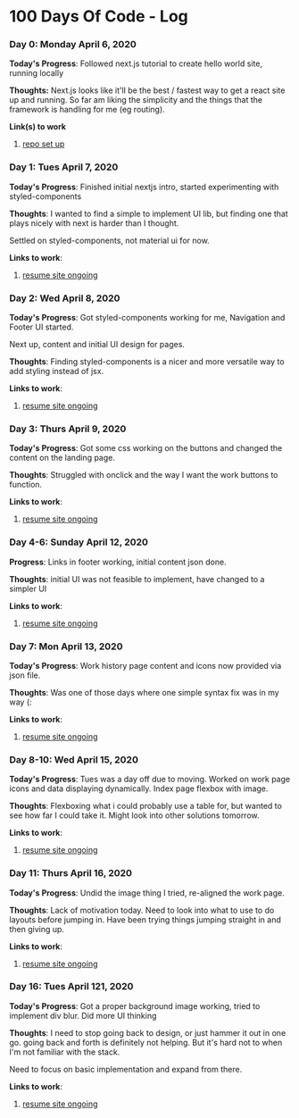 # 100 Days Of Code - Log

### Day 0: Monday April 6, 2020

**Today's Progress**: Followed next.js tutorial to create hello world site, running locally

**Thoughts:** Next.js looks like it'll be the best / fastest way to get a react site up and running.
So far am liking the simplicity and the things that the framework is handling for me (eg routing).

**Link(s) to work**
1. [repo set up](https://github.com/MadeleineGil/next-resume-site)

### Day 1: Tues April 7, 2020

**Today's Progress**: Finished initial nextjs intro, started experimenting with styled-components

**Thoughts**: I wanted to find a simple to implement UI lib, but finding one that plays nicely with next is harder than I thought. 

Settled on styled-components, not material ui for now.

**Links to work**:
1. [resume site ongoing](https://github.com/MadeleineGil/next-resume-site)

### Day 2: Wed April 8, 2020

**Today's Progress**: Got styled-components working for me, Navigation and Footer UI started.

Next up, content and initial UI design for pages.

**Thoughts**: Finding styled-components is a nicer and more versatile way to add styling instead of jsx.

**Links to work**:
1. [resume site ongoing](https://github.com/MadeleineGil/next-resume-site)

### Day 3: Thurs April 9, 2020

**Today's Progress**: Got some css working on the buttons and changed the content on the landing page.

**Thoughts**: Struggled with onclick and the way I want the work buttons to function.

**Links to work**:
1. [resume site ongoing](https://github.com/MadeleineGil/next-resume-site)

### Day 4-6: Sunday April 12, 2020

**Progress**: Links in footer working, initial content json done.

**Thoughts**: initial UI was not feasible to implement, have changed to a simpler UI

**Links to work**:
1. [resume site ongoing](https://github.com/MadeleineGil/next-resume-site)

### Day 7: Mon April 13, 2020

**Today's Progress**: Work history page content and icons now provided via json file.

**Thoughts**: Was one of those days where one simple syntax fix was in my way (:

**Links to work**:
1. [resume site ongoing](https://github.com/MadeleineGil/next-resume-site)

### Day 8-10: Wed April 15, 2020 

**Today's Progress**: Tues was a day off due to moving. 
Worked on work page icons and data displaying dynamically.
Index page flexbox with image.

**Thoughts**: Flexboxing what i could probably use a table for, but wanted to see how far I could take it. Might look into other solutions tomorrow.

**Links to work**:
1. [resume site ongoing](https://github.com/MadeleineGil/next-resume-site)

### Day 11: Thurs April 16, 2020 

**Today's Progress**: Undid the image thing I tried, re-aligned the work page.

**Thoughts**: Lack of motivation today. Need to look into what to use to do layouts before jumping in. Have been trying things jumping straight in and then giving up.

**Links to work**:
1. [resume site ongoing](https://github.com/MadeleineGil/next-resume-site)

### Day 16: Tues April 121, 2020 

**Today's Progress**: Got a proper background image working, tried to implement div blur. Did more UI thinking

**Thoughts**: I need to stop going back to design, or just hammer it out in one go. going back and forth is definitely not helping. But it's hard not to when I'm not familiar with the stack.

Need to focus on basic implementation and expand from there.

**Links to work**:
1. [resume site ongoing](https://github.com/MadeleineGil/next-resume-site)

<!-- ### Day 1: June 27, Monday

**Today's Progress**: I've gone through many exercises on FreeCodeCamp.

**Thoughts** I've recently started coding, and it's a great feeling when I finally solve an algorithm challenge after a lot of attempts and hours spent.

**Link(s) to work**
1. [Find the Longest Word in a String](https://www.freecodecamp.com/challenges/find-the-longest-word-in-a-string)
2. [Title Case a Sentence](https://www.freecodecamp.com/challenges/title-case-a-sentence) -->
